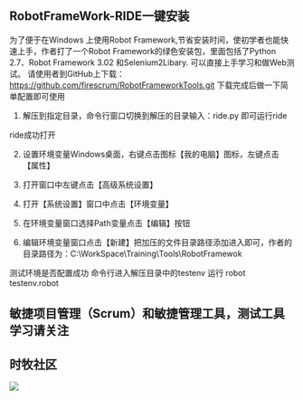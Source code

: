 ## RobotFrameWork-RIDE一键安装

为了便于在Windows 上使用Robot Framework,节省安装时间，使初学者也能快速上手，作者打了一个Robot Framework的绿色安装包，里面包括了Python 2.7、Robot Framework 3.02 和Selenium2Libary. 可以直接上手学习和做Web测试。
请使用者到GitHub上下载：https://github.com/firescrum/RobotFrameworkTools.git
下载完成后做一下简单配置即可使用
1.	解压到指定目录，命令行窗口切换到解压的目录输入：ride.py 即可运行ride 
 
ride成功打开
 

2.	设置环境变量Windows桌面，右键点击图标【我的电脑】图标，左键点击【属性】
 
3.	打开窗口中左键点击【高级系统设置】
 
4.	打开【系统设置】窗口中点击【环境变量】
 

5.	在环境变量窗口选择Path变量点击【编辑】按钮 

6.	编辑环境变量窗口点击【新建】把加压的文件目录路径添加进入即可，作者的目录路径为：C:\WorkSpace\Training\Tools\RobotFramewok

 
测试环境是否配置成功
命令行进入解压目录中的testenv 运行 robot testenv.robot 

## 敏捷项目管理（Scrum）和敏捷管理工具，测试工具学习请关注
## 时牧社区
![](https://avatars1.githubusercontent.com/u/32387616?v=4&s=460)
